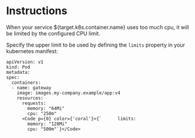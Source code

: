 # Instructions

When your service ${target.k8s.container.name} uses too much cpu, it will be limited by the configured
CPU limit.

Specify the upper limit to be used by defining the ```limits``` property in your
kubernetes manifest:
```
apiVersion: v1
kind: Pod
metadata:
spec:
  containers:
  - name: gateway
    image: images.my-company.example/app:v4
    resources:
      requests:
        memory: "64Mi"
        cpu: "250m"
      <Code p={0} color={'coral'}>{`      limits:
        memory: "128Mi"
        cpu: "500m"`}</Code>
```
